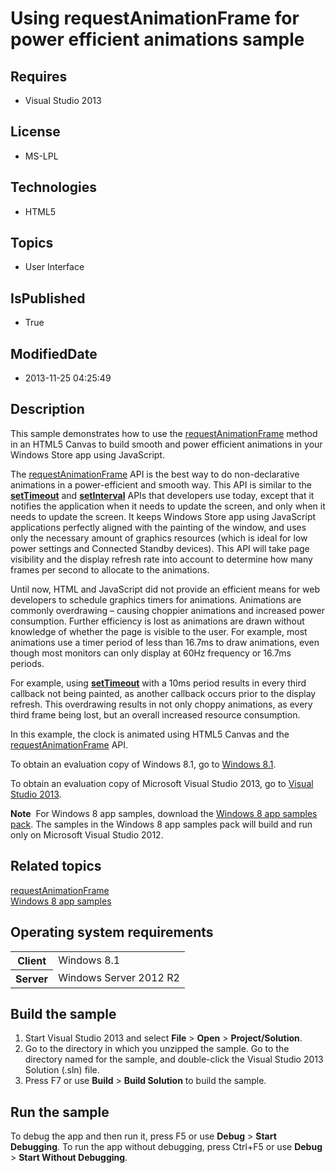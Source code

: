 # Using requestAnimationFrame for power efficient animations sample
## Requires
* Visual Studio 2013
## License
* MS-LPL
## Technologies
* HTML5
## Topics
* User Interface
## IsPublished
* True
## ModifiedDate
* 2013-11-25 04:25:49
## Description

<div id="mainSection">
<p>This sample demonstrates how to use the <a href="http://msdn.microsoft.com/library/windows/apps/hh920765">
requestAnimationFrame</a> method in an HTML5 Canvas to build smooth and power efficient animations in your Windows Store app using JavaScript.
</p>
<p>The <a href="http://msdn.microsoft.com/library/windows/apps/hh920765">requestAnimationFrame</a> API is the best way to do non-declarative animations in a power-efficient and smooth way. This API is similar to the
<a href="http://msdn.microsoft.com/library/windows/apps/hh453490"><b>setTimeout</b></a> and
<a href="http://msdn.microsoft.com/library/windows/apps/hh453487"><b>setInterval</b></a> APIs that developers use today, except that it notifies the application when it needs to update the screen, and only when it needs to update the screen. It keeps Windows
 Store app using JavaScript applications perfectly aligned with the painting of the window, and uses only the necessary amount of graphics resources (which is ideal for low power settings and Connected Standby devices). This API will take page visibility and
 the display refresh rate into account to determine how many frames per second to allocate to the animations.</p>
<p>Until now, HTML and JavaScript did not provide an efficient means for web developers to schedule graphics timers for animations. Animations are commonly overdrawing – causing choppier animations and increased power consumption. Further efficiency is lost
 as animations are drawn without knowledge of whether the page is visible to the user. For example, most animations use a timer period of less than 16.7ms to draw animations, even though most monitors can only display at 60Hz frequency or 16.7ms periods.
</p>
<p>For example, using <a href="http://msdn.microsoft.com/library/windows/apps/hh453490">
<b>setTimeout</b></a> with a 10ms period results in every third callback not being painted, as another callback occurs prior to the display refresh. This overdrawing results in not only choppy animations, as every third frame being lost, but an overall increased
 resource consumption. </p>
<p>In this example, the clock is animated using HTML5 Canvas and the <a href="http://msdn.microsoft.com/library/windows/apps/hh920765">
requestAnimationFrame</a> API. </p>
<p>To obtain an evaluation copy of Windows&nbsp;8.1, go to <a href="http://go.microsoft.com/fwlink/p/?linkid=301696">
Windows&nbsp;8.1</a>.</p>
<p>To obtain an evaluation copy of Microsoft Visual Studio&nbsp;2013, go to <a href="http://go.microsoft.com/fwlink/p/?linkid=301697">
Visual Studio&nbsp;2013</a>.</p>
<p></p>
<p class="note"><b>Note</b>&nbsp;&nbsp;For Windows&nbsp;8 app samples, download the <a href="http://go.microsoft.com/fwlink/p/?LinkId=301698">
Windows&nbsp;8 app samples pack</a>. The samples in the Windows&nbsp;8 app samples pack will build and run only on Microsoft Visual Studio&nbsp;2012.</p>
<p></p>
<h2><a id="related_topics"></a>Related topics</h2>
<dl><dt><a href="http://msdn.microsoft.com/library/windows/apps/hh920765">requestAnimationFrame</a>
</dt><dt><a href="http://go.microsoft.com/fwlink/p/?LinkID=227694">Windows 8 app samples</a>
</dt></dl>
<h2>Operating system requirements</h2>
<table>
<tbody>
<tr>
<th>Client</th>
<td><dt>Windows&nbsp;8.1 </dt></td>
</tr>
<tr>
<th>Server</th>
<td><dt>Windows Server&nbsp;2012&nbsp;R2 </dt></td>
</tr>
</tbody>
</table>
<h2>Build the sample</h2>
<p></p>
<ol>
<li>Start Visual Studio&nbsp;2013 and select <b>File</b> &gt; <b>Open</b> &gt; <b>Project/Solution</b>.
</li><li>Go to the directory in which you unzipped the sample. Go to the directory named for the sample, and double-click the Visual Studio&nbsp;2013 Solution (.sln) file.
</li><li>Press F7 or use <b>Build</b> &gt; <b>Build Solution</b> to build the sample. </li></ol>
<p></p>
<h2>Run the sample</h2>
<p>To debug the app and then run it, press F5 or use <b>Debug</b> &gt; <b>Start Debugging</b>. To run the app without debugging, press Ctrl&#43;F5 or use
<b>Debug</b> &gt; <b>Start Without Debugging</b>. </p>
</div>

